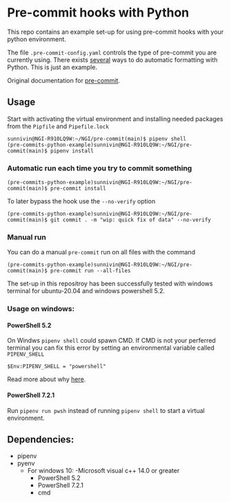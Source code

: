 # Pre-commit hooks with Python

This repo contains an example set-up for using pre-commit hooks with your python environment.

The file `.pre-commit-config.yaml` controls the type of pre-commit you are currently using. There exists [several](https://towardsdatascience.com/pre-commit-hooks-you-must-know-ff247f5feb7e) ways to do automatic formatting with Python. This is just an example.

Original documentation for [pre-commit](https://pre-commit.com/).

## Usage

Start with activating the virtual environment and installing needed packages from the `Pipfile` and `Pipefile.lock`

```
sunnivin@NGI-R910LQ9W:~/NGI/pre-commit(main)$ pipenv shell
(pre-commits-python-example)sunnivin@NGI-R910LQ9W:~/NGI/pre-commit(main)$ pipenv install 
```

### Automatic run each time you try to commit something 
```
(pre-commits-python-example)sunnivin@NGI-R910LQ9W:~/NGI/pre-commit(main)$ pre-commit install 
```
To later bypass the hook use the `--no-verify` option 
```
(pre-commits-python-example)sunnivin@NGI-R910LQ9W:~/NGI/pre-commit(main)$ git commit . -m "wip: quick fix of data" --no-verify
```

### Manual run 
You can do a manual `pre-commit` run on all files with the command
```
(pre-commits-python-example)sunnivin@NGI-R910LQ9W:~/NGI/pre-commit(main)$ pre-commit run --all-files
```

The set-up in this repositroy has been successfully tested with windows terminal for ubuntu-20.04 and windows powershell 5.2.

### Usage on windows:

#### PowerShell 5.2 
On Windws `pipenv shell` could spawn CMD. If CMD is not your perferred terminal you can fix this error by setting an environmental variable called `PIPENV_SHELL`
```
$Env:PIPENV_SHELL = "powershell"
```
Read more about why [here](https://github.com/pypa/pipenv/issues/4264).

#### PowerShell 7.2.1 
Run `pipenv run pwsh` instead of running `pipenv shell` to start a virtual environment. 


## Dependencies:
- pipenv
- pyenv
    - For windows 10:
        -Microsoft visual c++ 14.0 or greater
        - PowerShell 5.2
        - PowerShell 7.2.1 
        - cmd 
